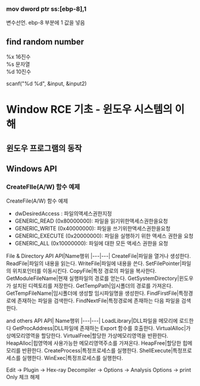### mov dword ptr ss:[ebp-8],1 
변수선언. ebp-8 부분에 1 값을 넣음


## find random number
%x 16진수   
%s 문자열   
%d 10진수   

scanf("%d %d", &input, &input2)

# Window RCE 기초 - 윈도우 시스템의 이해
## 윈도우 프로그램의 동작

## Windows API
### CreateFIle(A/W) 함수 예제
CreateFile(A/W) 함수 예제
- dwDesiredAccess : 파일의액세스권한지정
- GENERIC_READ (0x80000000): 파일을 읽기위한액세스권한을요청
- GENERIC_WRITE (0x40000000): 파일을 쓰기위한액세스권한을요청
- GENERIC_EXECUTE (0x20000000): 파일을 실행하기 위한 액세스 권한을 요청
- GENERIC_ALL (0x10000000): 파일에 대한 모든 액세스 권한을 요청

File & Directory API
API|Name행위
|---|---|
CreateFile|파일을 열거나 생성한다.
ReadFile|파일의 내용을 읽는다.
WriteFile|파일에 내용을 쓴다.
SetFilePointer|파일의 위치포인터를 이동시킨다.
CopyFile|특정 경로의 파일을 복사한다.
GetModuleFileName|현재 실행파일의 경로를 얻는다.
GetSystemDirectory|윈도우가 설치된 디렉토리를 저장한다.
GetTempPath|임시폴더의 경로를 가져온다.
GetTempFileName|임시폴더에 생성할 임시파일명을 생성한다.
FindFirstFile|특정경로에 존재하는 파일을 검색한다.
FindNextFile|특정경로에 존재하는 다음 파일을 검색한다.

and others API
API| Name행위
|---|---|
LoadLibrary|DLL파일을 메모리에 로드한다
GetProcAddress|DLL파일에 존재하는 Export 함수를 호출한다.
VirtualAlloc|가상메모리영역을 할당한다.
VirtualFree|할당한 가상메모리영역을 반환한다.
HeapAlloc|힙영역에 사용가능한 메모리영역주소를 가져온다.
HeapFree|할당한 힙메모리를 반환한다.
CreateProcess|특정프로세스를 실행한다.
ShellExecute|특정프로세스를 실행한다.
WinExec|특정프로세스를 실행한다.


Edit -> Plugin -> Hex-ray Decompiler -> Options -> Analysis Options -> print Only 체크 해제

